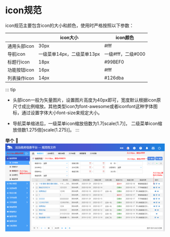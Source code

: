 # icon规范

icon规范主要包含icon的大小和颜色，使用时严格按照以下参数：

|              | icon大小                   | icon颜色           |
| ------------ | -------------------------- | ------------------ |
| 通用头部icon | 30px                       | #fff               |
| 导航icon     | 一级菜单14px，二级菜单13px | 一级#fff，二级#000 |
| 标题行icon   | 18px                       | #99BEF0            |
| 功能按钮icon | 16px                       | #fff               |
| 列表操作icon | 14px                       | #126dba               |

::: tip
- 头部icon一般为矢量图片，设置图片高度为40px即可，宽度默认根据icon原尺寸成比例缩放。其他类型icon为font-awesome或者iconfont这种字体图标，通过设置字体大小font-size来规定大小。

- 导航菜单缩进后，一级菜单icon缩放倍数为1.7[scale(1.7)]， 二级菜单icon缩放倍数1.275倍[scale(1.275)]。
:::

**举个** :chestnut:
![An image](../../images/iconSize.png)